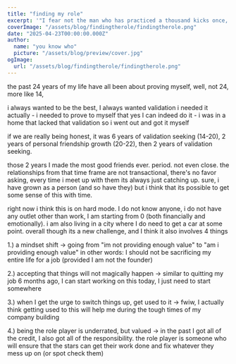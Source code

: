 ```yaml
---
title: "finding my role"
excerpt: '"I fear not the man who has practiced a thousand kicks once, but I fear the man who has practiced one kick a thousand times" - Bruce Lee'
coverImage: "/assets/blog/findingtherole/findingtherole.png"
date: "2025-04-23T00:00:00.000Z"
author:
  name: "you know who"
  picture: "/assets/blog/preview/cover.jpg"
ogImage:
  url: "/assets/blog/findingtherole/findingtherole.png"
---
```


 the past 24 years of my life have all been about proving myself, well, not 24, more like 14, 

i always wanted to be the best, I always wanted validation i needed it actually - i needed to prove to myself that yes I can indeed do it - i was in a home that lacked that validation so i went out and got it myself

if we are really being honest, it was 6 years of validation seeking (14-20), 2 years of personal friendship growth (20-22), then 2 years of validation seeking.

those 2 years I made the most good friends ever. period. not even close. the relationships from that time frame are not transactional, there's no favor asking, every time i meet up with them its always just catching up. sure, i have grown as a person (and so have they) but i think that its possible to get some sense of this with time.

right now i think this is on hard mode. I do not know anyone, i do not have any outlet other than work, I am starting from 0 (both financially and emotionally). i am also living in a city where I do need to get a car at some point. overall though its a new challenge, and I think it also involves 4 things

1.) a mindset shift
-> going from "im not providing enough value" to "am i providing enough value"
in other words: I should not be sacrificing my entire life for a job (provided I am not the founder)

2.) accepting that things will not magically happen
-> similar to quitting my job 6 months ago, I can start working on this today, I just need to start somewhere

3.) when I get the urge to switch things up, get used to it
-> fwiw, I actually think getting used to this will help me during the tough times of my company building

4.) being the role player is underrated, but valued
-> in the past I got all of the credit, I also got all of the responsibility. the role player is someone who will ensure that the stars can get their work done and fix whatever they mess up on (or spot check them)




